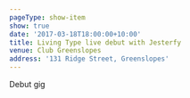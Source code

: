 ```yaml
---
pageType: show-item
show: true
date: '2017-03-18T18:00:00+10:00'
title: Living Type live debut with Jesterfy
venue: Club Greenslopes
address: '131 Ridge Street, Greenslopes'
---
```

Debut gig
